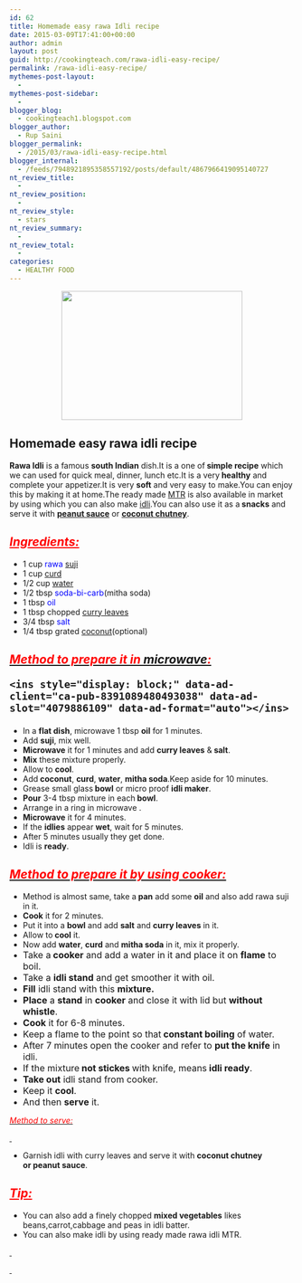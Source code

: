 ```yaml
---
id: 62
title: Homemade easy rawa Idli recipe
date: 2015-03-09T17:41:00+00:00
author: admin
layout: post
guid: http://cookingteach.com/rawa-idli-easy-recipe/
permalink: /rawa-idli-easy-recipe/
mythemes-post-layout:
  - 
mythemes-post-sidebar:
  - 
blogger_blog:
  - cookingteach1.blogspot.com
blogger_author:
  - Rup Saini
blogger_permalink:
  - /2015/03/rawa-idli-easy-recipe.html
blogger_internal:
  - /feeds/7948921895358557192/posts/default/4867966419095140727
nt_review_title:
  - 
nt_review_position:
  - 
nt_review_style:
  - stars
nt_review_summary:
  - 
nt_review_total:
  - 
categories:
  - HEALTHY FOOD
---
```

<p dir="ltr" style="text-align: left;">
  <p style="clear: both; text-align: center;">
  </p>
  
  <p style="clear: both; text-align: center;">
    <a style="margin-left: 1em; margin-right: 1em;" href="http://1.bp.blogspot.com/-tw-a49AbYyU/VP3Qh7abxUI/AAAAAAAAAIM/vzFctrxt7tQ/s1600/Rawa%2BIdli%2BRecipe.jpg"><img src="http://1.bp.blogspot.com/-tw-a49AbYyU/VP3Qh7abxUI/AAAAAAAAAIM/vzFctrxt7tQ/s1600/Rawa%2BIdli%2BRecipe.jpg" alt="" width="320" height="228" border="0" /></a>
  </p>
  
  <h2 style="text-align: left;">
    Homemade easy rawa idli recipe
  </h2>
  
  <p style="text-align: left;">
    <b>Rawa Idli</b> is a famous <b>south Indian</b> dish.It is a one of<b> simple recipe</b> which we can used for quick meal, dinner, lunch etc.It is a very<b> healthy</b> and complete your appetizer.It is very <b>soft</b> and very easy to make.You can enjoy this by making it at home.The ready made <a class="zem_slink" title="MTR" href="http://en.wikipedia.org/wiki/MTR" target="_blank" rel="wikipedia">MTR</a> is also available in market by using which you can also make <a class="zem_slink" title="Idli" href="http://en.wikipedia.org/wiki/Idli" target="_blank" rel="wikipedia">idli</a>.You can also use it as a<b> snacks</b> and serve it with <b><a class="zem_slink" title="Peanut Sauce" href="http://www.williams-sonoma.com/recipe/peanut-sauce.html" target="_blank" rel="williamssonoma">peanut sauce</a></b> or <b><a class="zem_slink" title="Coconut chutney" href="http://en.wikipedia.org/wiki/Coconut_chutney" target="_blank" rel="wikipedia">coconut chutney</a></b>.
  </p>
  
  <h2 style="text-align: left;">
    <i style="color: red;"><u>Ingredients:</u></i>
  </h2>
  
  <p>
    <ul style="text-align: left;">
      <li>
        1 cup <span style="color: blue;">rawa <a class="zem_slink" title="Semolina" href="http://en.wikipedia.org/wiki/Semolina" target="_blank" rel="wikipedia">suji</a></span>
      </li>
      <li>
        1 cup <span style="color: blue;"><a class="zem_slink" title="Curd" href="http://en.wikipedia.org/wiki/Curd" target="_blank" rel="wikipedia">curd</a></span>
      </li>
      <li>
        1/2 cup<span style="color: blue;"> <a class="zem_slink" title="Water" href="http://en.wikipedia.org/wiki/Water" target="_blank" rel="wikipedia">water</a></span>
      </li>
      <li>
        1/2 tbsp <span style="color: blue;">soda-bi-carb</span>(mitha soda)
      </li>
      <li>
        1 tbsp <span style="color: blue;">oil</span>
      </li>
      <li>
        1 tbsp chopped<span style="color: blue;"> <a class="zem_slink" title="Curry Tree" href="http://en.wikipedia.org/wiki/Curry_Tree" target="_blank" rel="wikipedia">curry leaves</a></span>
      </li>
      <li>
        3/4 tbsp <span style="color: blue;">salt</span>
      </li>
      <li>
        1/4 tbsp grated <span style="color: blue;"><a class="zem_slink" title="Coconut" href="http://en.wikipedia.org/wiki/Coconut" target="_blank" rel="wikipedia">coconut</a></span>(optional)
      </li>
    </ul>
  </p>
  
  <h2 style="text-align: left;">
    <i><u><span style="color: red;">Method to prepare it in <a class="zem_slink" title="Microwave" href="http://en.wikipedia.org/wiki/Microwave" target="_blank" rel="wikipedia">microwave</a>:</span></u></i><!-- post -->
    
    <ins style="display: block;" data-ad-client="ca-pub-8391089480493038" data-ad-slot="4079886109" data-ad-format="auto"></ins>
  </h2>
  
  <p>
    <ul style="text-align: left;">
      <li>
        In a <b>flat dish</b>, microwave 1 tbsp <b>oil</b> for 1 minutes.
      </li>
      <li>
        Add <b>suji</b>, mix well.
      </li>
      <li>
        <b>Microwave</b> it for 1 minutes and add <b>curry leaves</b> &<b> salt</b>.
      </li>
      <li>
        <b>Mix</b> these mixture properly.
      </li>
      <li>
        Allow to <b>cool</b>.
      </li>
      <li>
        Add<b> coconut</b>, <b>curd</b>, <b>water</b>, <b>mitha soda</b>.Keep aside for 10 minutes.
      </li>
      <li>
        Grease small glass<b> bowl</b> or micro proof <b>idli maker</b>.
      </li>
      <li>
        <b>Pour</b> 3-4 tbsp mixture in each<b> bowl</b>.
      </li>
      <li>
        Arrange in a ring in microwave .
      </li>
      <li>
        <b>Microwave</b> it for 4 minutes.
      </li>
      <li>
        If the <b>idlies</b> appear <b>wet</b>, wait for 5 minutes.
      </li>
      <li>
        After 5 minutes usually they get done.
      </li>
      <li>
        Idli is <b>ready</b>.
      </li>
    </ul>
  </p>
  
  <h2 style="text-align: left;">
    <i><u><span style="color: red;">Method to prepare it by using cooker:</span></u></i>
  </h2>
  
  <p>
    <ul style="text-align: left;">
      <li>
        Method is almost same, take a<b> pan</b> add some <b>oil</b> and also add rawa suji in it.
      </li>
      <li>
        <b>Cook</b> it for 2 minutes.
      </li>
      <li>
        Put it into a <b>bowl</b> and add <b>salt</b> and <b>curry leaves</b> in it.
      </li>
      <li>
        Allow to<b> cool</b> it.
      </li>
      <li>
        Now add <b>water</b>, <b>curd</b> and <b>mitha soda</b> in it, mix it properly.
      </li>
      <li>
        <span style="font-size: 16px;">Take a</span><b style="border: 0px; font-size: 16px; margin: 0px; padding: 0px; vertical-align: baseline;"> cooker</b><span style="font-size: 16px;"> </span><span style="font-size: 16px;">and add a water in it and place it on</span><span style="font-size: 16px;"> </span><b style="border: 0px; font-size: 16px; margin: 0px; padding: 0px; vertical-align: baseline;">flame</b><span style="font-size: 16px;"> </span><span style="font-size: 16px;">to boil.</span>
      </li>
      <li>
        <span style="font-size: 16px;">Take a</span><span style="font-size: 16px;"> </span><b style="border: 0px; font-size: 16px; margin: 0px; padding: 0px; vertical-align: baseline;">idli stand</b><span style="font-size: 16px;"> </span><span style="font-size: 16px;">and get smoother it with oil.</span>
      </li>
      <li>
        <b style="border: 0px; font-size: 16px; margin: 0px; padding: 0px; vertical-align: baseline;">Fill</b><span style="font-size: 16px;"> </span><span style="font-size: 16px;">idli stand with this</span><span style="font-size: 16px;"> </span><b style="border: 0px; font-size: 16px; margin: 0px; padding: 0px; vertical-align: baseline;">mixture.</b>
      </li>
      <li>
        <b style="border: 0px; font-size: 16px; margin: 0px; padding: 0px; vertical-align: baseline;">Place</b><span style="font-size: 16px;"> </span><span style="font-size: 16px;">a</span><span style="font-size: 16px;"> </span><b style="border: 0px; font-size: 16px; margin: 0px; padding: 0px; vertical-align: baseline;">stand</b><span style="font-size: 16px;"> </span><span style="font-size: 16px;">in</span><span style="font-size: 16px;"> </span><b style="border: 0px; font-size: 16px; margin: 0px; padding: 0px; vertical-align: baseline;">cooker</b><span style="font-size: 16px;"> </span><span style="font-size: 16px;">and close it with lid but</span><span style="font-size: 16px;"> </span><b style="border: 0px; font-size: 16px; margin: 0px; padding: 0px; vertical-align: baseline;">without whistle</b><span style="font-size: 16px;">.</span>
      </li>
      <li>
        <b style="border: 0px; font-size: 16px; margin: 0px; padding: 0px; vertical-align: baseline;">Cook</b><span style="font-size: 16px;"> it for 6-8 minutes.</span>
      </li>
      <li>
        <span style="font-size: 16px;">Keep a flame to the point so that</span><b style="border: 0px; font-size: 16px; margin: 0px; padding: 0px; vertical-align: baseline;"> constant boiling</b><span style="font-size: 16px;"> of water.</span>
      </li>
      <li>
        <span style="font-size: 16px;">After 7 minutes open the cooker and refer to </span><b style="border: 0px; font-size: 16px; margin: 0px; padding: 0px; vertical-align: baseline;">put the knife</b><span style="font-size: 16px;"> in idli.</span>
      </li>
      <li>
        <span style="font-size: 16px;">If the mixture</span><b style="border: 0px; font-size: 16px; margin: 0px; padding: 0px; vertical-align: baseline;"> not stickes </b><span style="font-size: 16px;">with knife, means</span><b style="border: 0px; font-size: 16px; margin: 0px; padding: 0px; vertical-align: baseline;"> idli ready</b><span style="font-size: 16px;">.</span>
      </li>
      <li>
        <b style="border: 0px; font-size: 16px; margin: 0px; padding: 0px; vertical-align: baseline;">Take out</b><span style="font-size: 16px;"> idli stand from cooker.</span>
      </li>
      <li>
        <span style="font-size: 16px;">Keep it </span><b style="border: 0px; font-size: 16px; margin: 0px; padding: 0px; vertical-align: baseline;">cool</b><span style="font-size: 16px;">.</span>
      </li>
      <li>
        <span style="font-size: 16px;">And then </span><b style="border: 0px; font-size: 16px; margin: 0px; padding: 0px; vertical-align: baseline;">serve</b><span style="font-size: 16px;"> it.</span>
      </li>
    </ul>
  </p>
  
  <p>
    <i><u></u></i><i><u><span style="color: red;">Method to serve:</span></u></i>
  </p>
  
  <p>
    <i><u><span style="color: red;"> </span></u></i>
  </p>
  
  <p>
    <ul style="text-align: left;">
      <li>
        Garnish idli with curry leaves and serve it with <b>coconut chutney or peanut sauce</b>.
      </li>
    </ul>
  </p>
  
  <h2 style="text-align: left;">
    <span style="color: red;"><u><i>Tip:</i></u></span>
  </h2>
  
  <p>
    <ul style="text-align: left;">
      <li>
        You can also add a finely chopped <b>mixed vegetables</b> likes beans,carrot,cabbage and peas in idli batter.
      </li>
      <li>
        You can also make idli by using ready made rawa idli MTR.
      </li>
    </ul>
  </p>
  
  <p>
    <i><u><span style="color: red;"> </span></u></i>
  </p>
  
  <p>
    <i><u><span style="color: red;"> </span></u></i>
  </p>
</p>